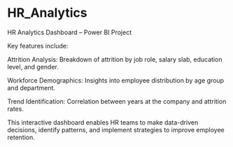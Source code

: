# HR_Analytics

HR Analytics Dashboard – Power BI Project

Key features include:

Attrition Analysis: Breakdown of attrition by job role, salary slab, education level, and gender.

Workforce Demographics: Insights into employee distribution by age group and department.

Trend Identification: Correlation between years at the company and attrition rates.

This interactive dashboard enables HR teams to make data-driven decisions, identify patterns, and implement strategies to improve employee retention.
